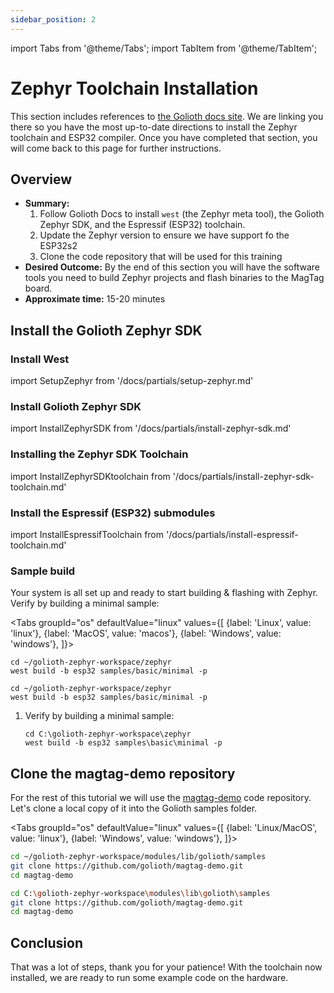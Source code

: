 ```yaml
---
sidebar_position: 2
---
```


import Tabs from '@theme/Tabs';
import TabItem from '@theme/TabItem';

# Zephyr Toolchain Installation

This section includes references to [the Golioth docs site](https://docs.golioth.io/). We are linking you there so you have the most up-to-date directions to install the Zephyr toolchain and ESP32 compiler. Once you have completed that section, you will come back to this page for further instructions.

## Overview

* **Summary:**
  1. Follow Golioth Docs to install `west` (the Zephyr meta tool), the Golioth Zephyr SDK, and the Espressif (ESP32) toolchain.
  2. Update the Zephyr version to ensure we have support fo the ESP32s2
  3. Clone the code repository that will be used for this training
* **Desired Outcome:** By the end of this section you will have the software tools you need to build Zephyr projects and flash binaries to the MagTag board.
* **Approximate time:** 15-20 minutes

## Install the Golioth Zephyr SDK

### Install West

import SetupZephyr from '/docs/partials/setup-zephyr.md'

<SetupZephyr/>

### Install Golioth Zephyr SDK

import InstallZephyrSDK from '/docs/partials/install-zephyr-sdk.md'

<InstallZephyrSDK/>

### Installing the Zephyr SDK Toolchain

import InstallZephyrSDKtoolchain from '/docs/partials/install-zephyr-sdk-toolchain.md'

<InstallZephyrSDKtoolchain/>

### Install the Espressif (ESP32) submodules

import InstallEspressifToolchain from '/docs/partials/install-espressif-toolchain.md'

<InstallEspressifToolchain />

### Sample build

Your system is all set up and ready to start building & flashing with Zephyr. Verify by building a minimal sample:

<Tabs
groupId="os"
defaultValue="linux"
values={[
{label: 'Linux', value: 'linux'},
{label: 'MacOS', value: 'macos'},
{label: 'Windows', value: 'windows'},
]}>

<TabItem value="linux">

```shell
cd ~/golioth-zephyr-workspace/zephyr
west build -b esp32 samples/basic/minimal -p
```

</TabItem>
<TabItem value="macos">

```shell
cd ~/golioth-zephyr-workspace/zephyr
west build -b esp32 samples/basic/minimal -p
```

</TabItem>
<TabItem value="windows">

1. Verify by building a minimal sample:

    ```shell
    cd C:\golioth-zephyr-workspace\zephyr
    west build -b esp32 samples\basic\minimal -p
    ```

</TabItem>
</Tabs>

## Clone the magtag-demo repository

For the rest of this tutorial we will use the [magtag-demo](https://github.com/golioth/magtag-demo) code repository. Let's clone a local copy of it into the Golioth samples folder.

<Tabs
groupId="os"
defaultValue="linux"
values={[
{label: 'Linux/MacOS', value: 'linux'},
{label: 'Windows', value: 'windows'},
]}>

<TabItem value="linux">

```bash
cd ~/golioth-zephyr-workspace/modules/lib/golioth/samples
git clone https://github.com/golioth/magtag-demo.git
cd magtag-demo
```

</TabItem>
<TabItem value="windows">

```bash
cd C:\golioth-zephyr-workspace\modules\lib\golioth\samples
git clone https://github.com/golioth/magtag-demo.git
cd magtag-demo
```

</TabItem>
</Tabs>

## Conclusion

That was a lot of steps, thank you for your patience! With the toolchain now installed, we are ready to run some example code on the hardware.
